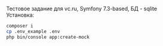 Тестовое задание для vc.ru, Symfony 7.3-based, БД - sqlite
<br/>
Установка: 
<br/>
```bash
composer i
cp .env_example .env
php bin/console app:create-mock
```


